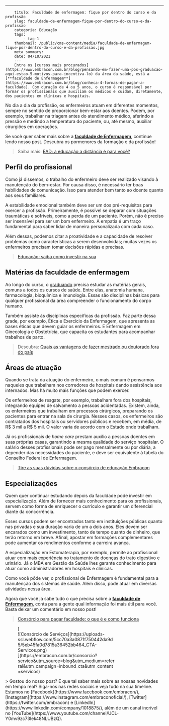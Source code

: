 ---
        titulo: Faculdade de enfermagem: fique por dentro do curso e da profissão
        slug: faculdade-de-enfermagem-fique-por-dentro-do-curso-e-da-profissao
        categoria: Educação
        tags:
            - tag-1
        thumbnail: /public/cms-content/media/faculdade-de-enfermagem-fique-por-dentro-do-curso-e-da-profissao.jpg
        meta_summary: 
        date: 04/10/2021
        ---
        Entre os [cursos mais procurados](https://www.embracon.com.br/blog/pensando-em-fazer-uma-pos-graduacao-aqui-estao-5-motivos-para-incentiva-lo) da área da saúde, está a [**faculdade de Enfermagem**](https://www.embracon.com.br/blog/conheca-4-formas-de-pagar-a-faculdade). Com duração de 4 ou 5 anos, o curso é responsável por formar os profissionais que auxiliam os médicos e cuidam, diretamente, dos pacientes em clínicas e hospitais.

No dia a dia da profissão, os enfermeiros atuam em diferentes momentos, sempre no sentido de proporcionar bem-estar aos doentes. Podem, por exemplo, trabalhar na triagem antes do atendimento médico, aferindo a pressão e medindo a temperatura do paciente, ou, até mesmo, auxiliar cirurgiões em operações.

Se você quer saber mais sobre a [**faculdade de Enfermagem**](https://www.embracon.com.br/blog/consorcio-embracon-para-pagar-faculdade), continue lendo nosso post. Descubra os pormenores da formação e da profissão!

> Saiba mais: [EAD: a educação a distância é para você?](https://www.embracon.com.br/blog/ead-a-educacao-a-distancia-e-para-voce)

Perfil do profissional
----------------------

Como já dissemos, o trabalho do enfermeiro deve ser realizado visando à manutenção do bem-estar. Por causa disso, é necessário ter boas habilidades de comunicação. Isso para atender bem tanto ao doente quanto aos seus familiares.

A estabilidade emocional também deve ser um dos pré-requisitos para exercer a profissão. Primeiramente, é possível se deparar com situações traumáticas e sofríveis, como a perda de um paciente. Porém, não é preciso ser insensível para ser um bom enfermeiro. A empatia é um traço fundamental para saber lidar de maneira personalizada com cada caso.

Além dessas, podemos citar a proatividade e a capacidade de resolver problemas como características a serem desenvolvidas; muitas vezes os enfermeiros precisam tomar decisões rápidas e precisas.

> [Educação: saiba como investir na sua](https://www.embracon.com.br/blog/educacao-saiba-como-investir-na-sua)

Matérias da faculdade de enfermagem
-----------------------------------

Ao longo do curso, o [graduando](https://www.embracon.com.br/blog/segunda-graduacao-ou-pos-graduacao-qual-e-a-melhor-opcao) precisa estudar as matérias gerais, comuns a todos os cursos de saúde. Entre elas, anatomia humana, farmacologia, bioquímica e imunologia. Essas são disciplinas básicas para qualquer profissional da área compreender o funcionamento do corpo humano.

Também assiste às disciplinas específicas da profissão. Faz parte dessa grade, por exemplo, Ética e Exercício da Enfermagem, que apresenta as bases éticas que devem guiar os enfermeiros. E Enfermagem em Ginecologia e Obstetrícia, que capacita os estudantes para acompanhar trabalhos de parto.

> Descubra: [Quais as vantagens de fazer mestrado ou doutorado fora do país](https://www.embracon.com.br/blog/quais-as-vantagens-de-fazer-mestrado-ou-doutorado-fora-do-pais)

Áreas de atuação
----------------

Quando se trata da atuação do enfermeiro, o mais comum é pensarmos naqueles que trabalham nos corredores de hospitais dando assistência aos internados. Mas há muito mais funções que podem exercer.

Os enfermeiros de resgate, por exemplo, trabalham fora dos hospitais, integrando equipes de salvamento a pessoas acidentadas. Existem, ainda, os enfermeiros que trabalham em processos cirúrgicos, preparando os pacientes para entrar na sala de cirurgia. Nesses casos, os enfermeiros são contratados dos hospitais ou servidores públicos e recebem, em média, de R$ 3 mil a R$ 5 mil. O valor varia de acordo com o Estado onde trabalham.

Já os profissionais de *home care* prestam auxílio a pessoas doentes em suas próprias casas, garantindo a mesma qualidade do serviço hospitalar. O salário desses profissionais pode ser pago mensalmente ou por diária, a depender das necessidades do paciente, e deve ser equivalente à tabela do Conselho Federal de Enfermagem.

> [Tire as suas dúvidas sobre o consórcio de educação Embracon](https://www.embracon.com.br/blog/tire-as-suas-duvidas-sobre-o-consorcio-de-educacao-embracon)

Especializações
---------------

Quem quer continuar estudando depois da faculdade pode investir em especialização. Além de fornecer mais conhecimento para os profissionais, servem como forma de enriquecer o currículo e garantir um diferencial diante da concorrência.

Esses cursos podem ser encontrados tanto em instituições públicas quanto nas privadas e sua duração varia de um a dois anos. Eles devem ser encarados como um investimento, tanto de tempo quanto de dinheiro, que terão retorno em breve. Afinal, apostar em formações complementares pode aumentar os rendimentos conforme a carreira avança.

A especialização em Estomaterapia, por exemplo, permite ao profissional atuar com mais experiência no tratamento de doenças do trato digestivo e urinário. Já o MBA em Gestão da Saúde lhes garante conhecimento para atuar como administradores em hospitais e clínicas.

Como você pôde ver, o profissional de Enfermagem é fundamental para a manutenção dos sistemas de saúde. Além disso, pode atuar em diversas atividades nessa área.

Agora que você já sabe tudo o que precisa sobre a [**faculdade de Enfermagem**](https://www.embracon.com.br/blog/como-funciona-o-consorcio-embracon-para-pagar-faculdade), conta para a gente qual informação foi mais útil para você. Basta deixar um comentário em nosso post!

> [Consórcio para pagar faculdade: o que é e como funciona](https://www.embracon.com.br/blog/consorcio-embracon-para-pagar-faculdade)‍

<figure class="w-richtext-figure-type-image w-richtext-align-center" style="max-width:310px">[<div>![Consórcio de Serviços](https://uploads-ssl.webflow.com/5cc70a3a0871f750442da9d5/5eb45fa0d7815a36452bb464_CTA-Servicos.png)</div>](https://embracon.com.br/consorcio?servico&utm_source=blog&utm_medium=referral&utm_campaign=inbound_cta&utm_content=servicos)</figure>> Gostou do nosso post? E que tal saber mais sobre as nossas novidades em tempo real? Siga-nos nas redes sociais e veja tudo na sua timeline. Estamos no [Facebook](https://www.facebook.com/embracon/), [Instagram](https://www.instagram.com/embraconoficial/), [Twitter](https://twitter.com/embracon) e [LinkedIn](https://www.linkedin.com/company/1018875/), além de um canal incrível no [YouTube](https://www.youtube.com/channel/UCL-Y0mv9zc73Iek48NLUBzQ).
        